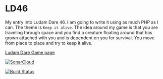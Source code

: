 # LD46
My entry into Ludam Dare 46. I am going to write it using as much PHP as I can. The theme is `Keep it alive`. The idea around my game is that you are traveling through space and you find a creature floating around that has grown attached with you and is dependent on you for survival. You move from place to place and try to keep it alive. 

[Ludam Dare Game page](https://ldjam.com/events/ludum-dare/46/$192200)

[![SonarCloud](https://sonarcloud.io/images/project_badges/sonarcloud-white.svg)](https://sonarcloud.io/dashboard?id=brandonmcclure_LD46)

[![Build Status](https://dev.azure.com/brandonmcclure89/LD46/_apis/build/status/brandonmcclure.LD46?branchName=master)](https://dev.azure.com/brandonmcclure89/LD46/_build/latest?definitionId=11&branchName=master)